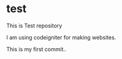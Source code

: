 # test
This is Test repository

I am using codeigniter for making websites.

This is my first commit..

